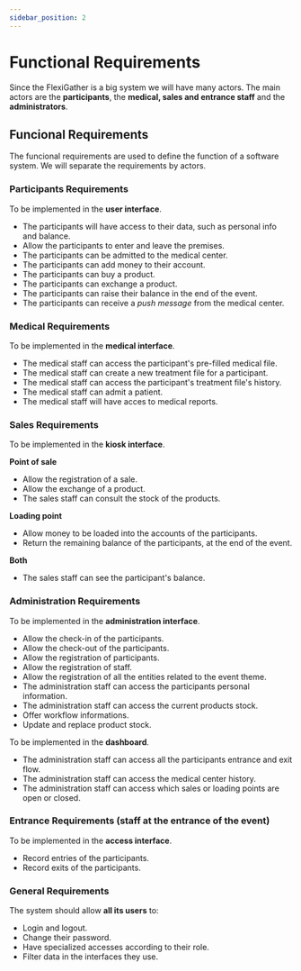 ```yaml
---
sidebar_position: 2
---
```


# Functional Requirements

Since the FlexiGather is a big system we will have many actors. The main actors are the **participants**, the **medical, sales and entrance staff** and the **administrators**.

## Funcional Requirements

The funcional requirements are used to define the function of a software system.
We will separate the requirements by actors.

### Participants Requirements
To be implemented in the **user interface**.

- The participants will have access to their data, such as personal info and balance.
- Allow the participants to enter and leave the premises.
- The participants can be admitted to the medical center.
- The participants can add money to their account.
- The participants can buy a product.
- The participants can exchange a product.
- The participants can raise their balance in the end of the event.
- The participants can receive a *push message* from the medical center.

### Medical Requirements
To be implemented in the **medical interface**.

- The medical staff can access the participant's pre-filled medical file.
- The medical staff can create a new treatment file for a participant.
- The medical staff can access the participant's treatment file's history.
- The medical staff can admit a patient.
- The medical staff will have acces to medical reports.

### Sales Requirements
To be implemented in the **kiosk interface**.

**Point of sale**
- Allow the registration of a sale.
- Allow the exchange of a product.
- The sales staff can consult the stock of the products.

**Loading point**
- Allow money to be loaded into the accounts of the participants.
- Return the remaining balance of the participants, at the end of the event.

**Both**
- The sales staff can see the participant's balance.

### Administration Requirements
To be implemented in the **administration interface**.

- Allow the check-in of the participants.
- Allow the check-out of the participants.
- Allow the registration of participants.
- Allow the registration of staff.
- Allow the registration of all the entities related to the event theme.
- The administration staff can access the participants personal information.
- The administration staff can access the current products stock.
- Offer workflow informations.
- Update and replace product stock.

To be implemented in the **dashboard**.

- The administration staff can access all the participants entrance and exit flow.
- The administration staff can access the medical center history.
- The administration staff can access which sales or loading points are open or closed.


### Entrance Requirements (staff at the entrance of the event)
To be implemented in the **access interface**.

- Record entries of the participants.
- Record exits of the participants.

### General Requirements

The system should allow **all its users** to:
- Login and logout.
- Change their password.
- Have specialized accesses according to their role.
- Filter data in the interfaces they use.

<!-- r -->